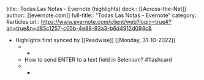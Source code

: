 title:: Todas Las Notas - Evernote (highlights)
deck:: [[Across-the-Net]]
author:: [[evernote.com]]
full-title:: "Todas Las Notas - Evernote"
category:: #articles
url:: https://www.evernote.com/client/web?login=true#?an=true&n=d85c1257-c05b-4e88-93a3-b6d4912d094c&

- Highlights first synced by [[Readwise]] [[Monday, 31-10-2022]]
	- -
	- How to send ENTER to a text field in Selenium? #flashcard
	- -